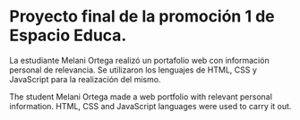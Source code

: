 # Proyecto final de la promoción 1 de Espacio Educa.

La estudiante Melani Ortega realizó un portafolio web con información personal de relevancia. Se utilizaron los lenguajes de HTML, CSS y JavaScript para la realización del mismo.

The student Melani Ortega made a web portfolio with relevant personal information. HTML, CSS and JavaScript languages were used to carry it out.
